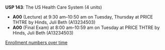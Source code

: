 **USP 143**: The US Health Care System (4 units)

- **A00** (Lecture) at 9:30 am–10:50 am on Tuesday, Thursday at PRICE THTRE by Hinds, Juli Beth (A13234503)
- **A00** (Final Exam) at 8:00 am–10:59 am on Tuesday at PRICE THTRE by Hinds, Juli Beth (A13234503)

[Enrollment numbers over time](./USP143.tsv)
